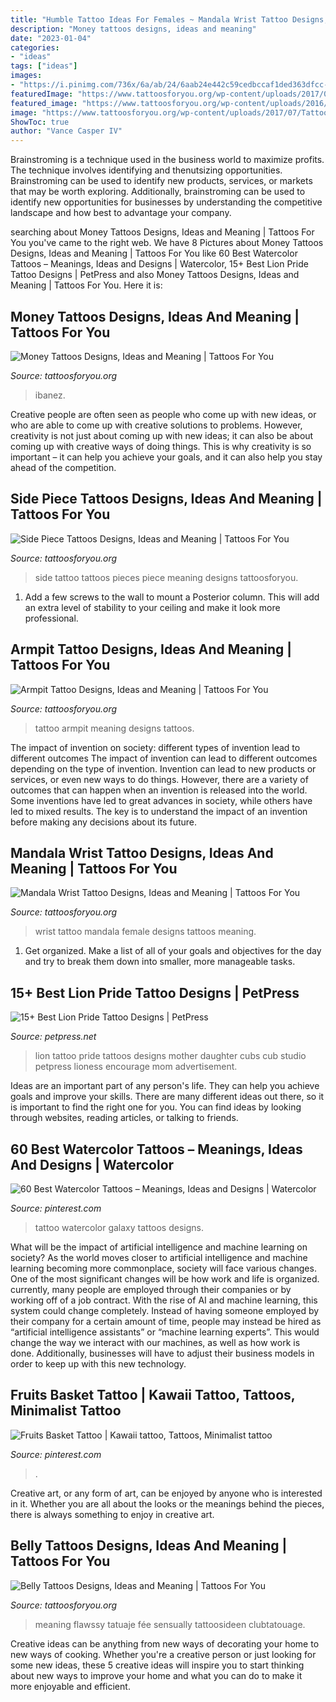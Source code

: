 ```yaml
---
title: "Humble Tattoo Ideas For Females ~ Mandala Wrist Tattoo Designs, Ideas And Meaning"
description: "Money tattoos designs, ideas and meaning"
date: "2023-01-04"
categories:
- "ideas"
tags: ["ideas"]
images:
- "https://i.pinimg.com/736x/6a/ab/24/6aab24e442c59cedbccaf1ded363dfcc--watercolor-galaxy-tattoo-watercolor-tattoos-for-women.jpg"
featuredImage: "https://www.tattoosforyou.org/wp-content/uploads/2017/07/Tattoo-on-Armpit.jpg"
featured_image: "https://www.tattoosforyou.org/wp-content/uploads/2016/05/Belly-Tattoo-Designs.jpg"
image: "https://www.tattoosforyou.org/wp-content/uploads/2017/07/Tattoo-on-Armpit.jpg"
ShowToc: true
author: "Vance Casper IV"
---
```



Brainstroming is a technique used in the business world to maximize profits. The technique involves identifying and thenutsizing opportunities. Brainstroming can be used to identify new products, services, or markets that may be worth exploring. Additionally, brainstroming can be used to identify new opportunities for businesses by understanding the competitive landscape and how best to advantage your company.

	

		
searching about Money Tattoos Designs, Ideas and Meaning | Tattoos For You you've came to the right web. We have 8 Pictures about Money Tattoos Designs, Ideas and Meaning | Tattoos For You like 60 Best Watercolor Tattoos – Meanings, Ideas and Designs | Watercolor, 15+ Best Lion Pride Tattoo Designs | PetPress and also Money Tattoos Designs, Ideas and Meaning | Tattoos For You. Here it is:
		
    
## Money Tattoos Designs, Ideas And Meaning | Tattoos For You

<img loading=lazy src="https://www.tattoosforyou.org/wp-content/uploads/2013/11/Money-Tattoos-768x1024.jpg" onerror="this.onerror=null;this.src='https://tse3.mm.bing.net/th?id=OIP.RbBMxnKTf59sROnl8EeSCQHaJ4&amp;pid=15.1';" alt="Money Tattoos Designs, Ideas and Meaning | Tattoos For You">

_Source: tattoosforyou.org_

>ibanez. 

	

Creative people are often seen as people who come up with new ideas, or who are able to come up with creative solutions to problems. However, creativity is not just about coming up with new ideas; it can also be about coming up with creative ways of doing things. This is why creativity is so important – it can help you achieve your goals, and it can also help you stay ahead of the competition.

    
## Side Piece Tattoos Designs, Ideas And Meaning | Tattoos For You

<img loading=lazy src="https://www.tattoosforyou.org/wp-content/uploads/2016/02/Side-Tattoo-Pieces.jpg" onerror="this.onerror=null;this.src='https://tse1.mm.bing.net/th?id=OIP.k9tanZuJ3LcSqLGNIo-PRgHaJ4&amp;pid=15.1';" alt="Side Piece Tattoos Designs, Ideas and Meaning | Tattoos For You">

_Source: tattoosforyou.org_

>side tattoo tattoos pieces piece meaning designs tattoosforyou. 

	

1. Add a few screws to the wall to mount a Posterior column. This will add an extra level of stability to your ceiling and make it look more professional.

    
## Armpit Tattoo Designs, Ideas And Meaning | Tattoos For You

<img loading=lazy src="https://www.tattoosforyou.org/wp-content/uploads/2017/07/Tattoo-on-Armpit.jpg" onerror="this.onerror=null;this.src='https://tse1.mm.bing.net/th?id=OIP.c0SjojRW_d-CU1QituzxOgHaJ4&amp;pid=15.1';" alt="Armpit Tattoo Designs, Ideas and Meaning | Tattoos For You">

_Source: tattoosforyou.org_

>tattoo armpit meaning designs tattoos. 

	

The impact of invention on society: different types of invention lead to different outcomes
The impact of invention can lead to different outcomes depending on the type of invention. Invention can lead to new products or services, or even new ways to do things. However, there are a variety of outcomes that can happen when an invention is released into the world. Some inventions have led to great advances in society, while others have led to mixed results. The key is to understand the impact of an invention before making any decisions about its future.

    
## Mandala Wrist Tattoo Designs, Ideas And Meaning | Tattoos For You

<img loading=lazy src="https://www.tattoosforyou.org/wp-content/uploads/2017/06/Mandala-Wrist-Tattoo-Female.jpg" onerror="this.onerror=null;this.src='https://tse2.mm.bing.net/th?id=OIP.G4KEZh2cGMeSWU-YPLIs4gHaKk&amp;pid=15.1';" alt="Mandala Wrist Tattoo Designs, Ideas and Meaning | Tattoos For You">

_Source: tattoosforyou.org_

>wrist tattoo mandala female designs tattoos meaning. 

	

1. Get organized. Make a list of all of your goals and objectives for the day and try to break them down into smaller, more manageable tasks.

    
## 15+ Best Lion Pride Tattoo Designs | PetPress

<img loading=lazy src="https://cdn.petpress.net/wp-content/uploads/2020/04/12005223/lion-pride-tattoo-women-scaled.jpg" onerror="this.onerror=null;this.src='https://tse3.mm.bing.net/th?id=OIP.Co-BB2gOo-iYMSawVDggNAHaFj&amp;pid=15.1';" alt="15+ Best Lion Pride Tattoo Designs | PetPress">

_Source: petpress.net_

>lion tattoo pride tattoos designs mother daughter cubs cub studio petpress lioness encourage mom advertisement. 

	

Ideas are an important part of any person's life. They can help you achieve goals and improve your skills. There are many different ideas out there, so it is important to find the right one for you. You can find ideas by looking through websites, reading articles, or talking to friends.

    
## 60 Best Watercolor Tattoos – Meanings, Ideas And Designs | Watercolor

<img loading=lazy src="https://i.pinimg.com/736x/6a/ab/24/6aab24e442c59cedbccaf1ded363dfcc--watercolor-galaxy-tattoo-watercolor-tattoos-for-women.jpg" onerror="this.onerror=null;this.src='https://tse3.mm.bing.net/th?id=OIP.Wk2FlwEkns1A9fVmkJEkIgHaLB&amp;pid=15.1';" alt="60 Best Watercolor Tattoos – Meanings, Ideas and Designs | Watercolor">

_Source: pinterest.com_

>tattoo watercolor galaxy tattoos designs. 

	

What will be the impact of artificial intelligence and machine learning on society?
As the world moves closer to artificial intelligence and machine learning becoming more commonplace, society will face various changes. One of the most significant changes will be how work and life is organized. currently, many people are employed through their companies or by working off of a job contract. With the rise of AI and machine learning, this system could change completely. Instead of having someone employed by their company for a certain amount of time, people may instead be hired as “artificial intelligence assistants” or “machine learning experts”. This would change the way we interact with our machines, as well as how work is done. Additionally, businesses will have to adjust their business models in order to keep up with this new technology.

    
## Fruits Basket Tattoo | Kawaii Tattoo, Tattoos, Minimalist Tattoo

<img loading=lazy src="https://i.pinimg.com/736x/13/df/2b/13df2b3a0d1a25dc86dacb6dc1b1fb14.jpg" onerror="this.onerror=null;this.src='https://tse3.mm.bing.net/th?id=OIP.OU43a3sEhy-rzUvaEryTcAHaHa&amp;pid=15.1';" alt="Fruits Basket Tattoo | Kawaii tattoo, Tattoos, Minimalist tattoo">

_Source: pinterest.com_

>. 

	

Creative art, or any form of art, can be enjoyed by anyone who is interested in it. Whether you are all about the looks or the meanings behind the pieces, there is always something to enjoy in creative art.

    
## Belly Tattoos Designs, Ideas And Meaning | Tattoos For You

<img loading=lazy src="https://www.tattoosforyou.org/wp-content/uploads/2016/05/Belly-Tattoo-Designs.jpg" onerror="this.onerror=null;this.src='https://tse4.mm.bing.net/th?id=OIP.QXBUOyjxpYlJot9V51sUcAHaJ3&amp;pid=15.1';" alt="Belly Tattoos Designs, Ideas and Meaning | Tattoos For You">

_Source: tattoosforyou.org_

>meaning flawssy tatuaje fée sensually tattoosideen clubtatouage. 

	

Creative ideas can be anything from new ways of decorating your home to new ways of cooking. Whether you're a creative person or just looking for some new ideas, these 5 creative ideas will inspire you to start thinking about new ways to improve your home and what you can do to make it more enjoyable and efficient.

